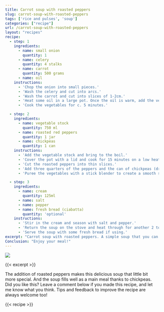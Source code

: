 ```yaml
---
title: Carrot soup with roasted peppers
slug: carrot-soup-with-roasted-peppers
tags: ['rice and pulses', 'soup']
categories: ["recipe"]
url: /carrot-soup-with-roasted-peppers
layout: "recipes"
recipe:
  - step: 1
    ingredients:
      - name: small onion
        quantity: 1
      - name: celery
        quantity: 4 stalks
      - name: carrot
        quantity: 500 grams
      - name: oil
    instructions:
      - 'Chop the onion into small pieces.'
      - 'Wash the celery and cut into arcs.'
      - 'Wash the carrot and cut into slices of 1-2cm.'
      - 'Heat some oil in a large pot. Once the oil is warm, add the vegetables.'
      - 'Cook the vegetables for c. 5 minutes.'

  - step: 2
    ingredients:
      - name: vegetable stock
        quantity: 750 ml
      - name: roasted red peppers
        quantity: 1 jar
      - name: chickpeas
        quantity: 1 can
    instructions:
      - 'Add the vegetable stock and bring to the boil.'
      - 'Cover the pot with a lid and cook for 15 minutes on a low heat.'
      - 'Cut the roasted peppers into thin slices.'
      - 'Add three quarters of the peppers and the can of chickpeas (drained) to the vegetables. Remove from the heat.'
      - 'Puree the vegetables with a stick blender to create a smooth soup.'

  - step: 3
    ingredients: 
      - name: cream
        quantity: 125ml
      - name: salt
      - name: pepper
      - name: fresh bread (ciabatta)
        quantity: 'optional'
    instructions:
      - 'Stir in the cream and season with salt and pepper.'
      - 'Return the soup on the stove and heat through for another 2 to 3 minutes.'
      - 'Serve the soup with some fresh bread if using.'
excerpt: "Carrot soup with roasted peppers. A simple soup that you can make with all types of vegetables. "
Conclusion: "Enjoy your meal!"
---
```

![](/images/carrot-soup-with-roasted-peppers.jpg)

{{< excerpt >}}
<!--more-->




The addition of roasted peppers makes this delicious soup that little bit more special. And the soup fills well as a main meal thanks to chickpeas. Did you like this? Leave a comment below if you made this recipe, and let me know what you think. Tips and feedback to improve the recipe are always welcome too!

{{< recipe >}}